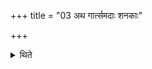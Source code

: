 +++
title = "03 अथ गार्त्समदाः शनकाः"

+++

<details><summary>थिते</summary>

अथ गार्त्समदाः शनकाः ३
</details>
